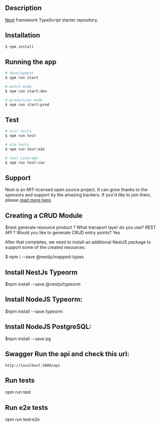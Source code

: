## Description

[Nest](https://github.com/nestjs/nest) framework TypeScript starter repository.

## Installation

```bash
$ npm install
```

## Running the app

```bash
# development
$ npm run start

# watch mode
$ npm run start:dev

# production mode
$ npm run start:prod
```

## Test

```bash
# unit tests
$ npm run test

# e2e tests
$ npm run test:e2e

# test coverage
$ npm run test:cov
```

## Support

Nest is an MIT-licensed open source project. It can grow thanks to the sponsors and support by the amazing backers. If you'd like to join them, please [read more here](https://docs.nestjs.com/support).


## Creating a CRUD Module 
$nest generate resource product
? What transport layer do you use? REST API
? Would you like to generate CRUD entry points? Yes

After that completes, we need to install an additional NestJS package to support some of the created resources:

$ npm i --save @nestjs/mapped-types


## Install NestJs Typeorm 
$npm install --save @nestjs/typeorm

## Install NodeJS Typeorm:
$npm install --save typeorm

## Install NodeJS PostgreSQL:
$npm install --save pg

## Swagger Run the api and check this url:
`http://localhost:3000/api`


## Run tests 
npm run test

## Run e2e tests 
npm run test:e2e